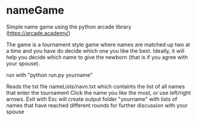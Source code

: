 # nameGame

Simple name game using the python arcade library (https://arcade.academy/)

The game is a tournament style game where names are matched up two at a time and you have do decide which one you like the best. Ideally, it will help you decide which name to give the newborn (that is if you agree with your spouse).

run with "python run.py yourname"

Reads the txt file nameLists/navn.txt which containts the list of all names that enter the tournament
Click the name you like the most, or use left/right arrows. Exit with Esc
will create output folder "yourname" with lists of names that have reached different rounds for further discussion with your spouse
